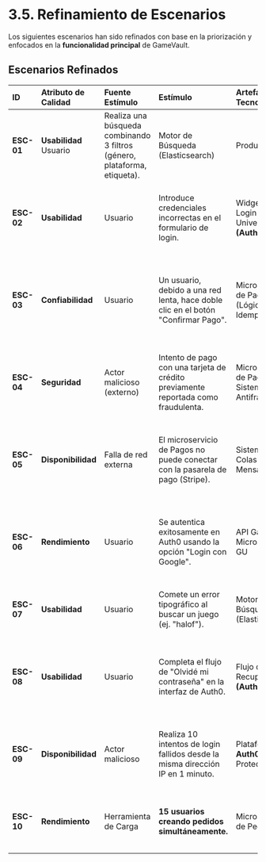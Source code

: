 # 3.5. Refinamiento de Escenarios

Los siguientes escenarios han sido refinados con base en la priorización y enfocados en la **funcionalidad principal** de GameVault.

## Escenarios Refinados

| ID | Atributo de Calidad | Fuente Estímulo | Estímulo | Artefacto Tecnológico | Entorno | Respuesta del Sistema | Medida de Respuesta |
| :--- | :--- | :--- | :--- | :--- | :--- | :--- | :--- |
| **ESC-01** | **Usabilidad** Usuario | Realiza una búsqueda combinando 3 filtros (género, plataforma, etiqueta). | Motor de Búsqueda (Elasticsearch) | Producción | El sistema es eficiente y fácil de usar, devolviendo resultados precisos. | El 95% de los usuarios completan la búsqueda en < 3s. |
| **ESC-02** | **Usabilidad** | Usuario | Introduce credenciales incorrectas en el formulario de login. | Widget de Login Universal **(Auth0)** | Producción | Auth0 muestra un mensaje de error claro e inmediato ("Usuario o contraseña incorrectos"). | El 100% de los intentos fallidos reciben feedback en < 1s. |
| **ESC-03** | **Confiabilidad** | Usuario | Un usuario, debido a una red lenta, hace doble clic en el botón "Confirmar Pago". | Microservicio de Pagos (Lógica de Idempotencia) | Producción | El sistema procesa la primera solicitud, pero identifica y rechaza la segunda como un duplicado, garantizando un único cobro. | El **100% de las solicitudes duplicadas** para la misma orden son rechazadas. |
| **ESC-04** | **Seguridad** | Actor malicioso (externo) | Intento de pago con una tarjeta de crédito previamente reportada como fraudulenta. | Microservicio de Pagos / Sistema Antifraude | Producción | La transacción es rechazada automáticamente y se genera una alerta de seguridad interna. | El **100% de los intentos** con tarjetas en la lista negra son bloqueados. |
| **ESC-05** | **Disponibilidad** | Falla de red externa | El microservicio de Pagos no puede conectar con la pasarela de pago (Stripe). | Sistema de Colas de Mensajes | Producción | La transacción se encola y el sistema reintenta procesarla automáticamente cuando el servicio se restaura. | El 99% de las transacciones con fallos intermitentes se completan exitosamente. |
| **ESC-06** | **Rendimiento** | Usuario | Se autentica exitosamente en Auth0 usando la opción "Login con Google". | API Gateway + Microservicio GU | Producción | El sistema valida el token de Auth0 y establece la sesión interna del usuario rápidamente. | El tiempo total desde el callback de Auth0 hasta que el usuario tiene una sesión activa es < 1.5 segundos. |
| **ESC-07** | **Usabilidad** | Usuario | Comete un error tipográfico al buscar un juego (ej. "halof"). | Motor de Búsqueda (Elasticsearch) | Producción | El sistema muestra la sugerencia: “¿Quisiste decir: ‘halo’?”. | El 90% de las sugerencias son correctas. |
| **ESC-08** | **Usabilidad** | Usuario | Completa el flujo de "Olvidé mi contraseña" en la interfaz de Auth0. | Flujo de Recuperación **(Auth0)** | Producción | El usuario es redirigido de vuelta a GameVault y puede iniciar sesión con su nueva contraseña. | El 98% de los usuarios completan el flujo de recuperación sin asistencia. |
| **ESC-09** | **Disponibilidad** | Actor malicioso | Realiza 10 intentos de login fallidos desde la misma dirección IP en 1 minuto. | Plataforma **Auth0** (Attack Protection) | Producción | Auth0 bloquea temporalmente la dirección IP para que no pueda realizar más intentos de login. | El 100% de las IPs con comportamiento anómalo son bloqueadas. |
| **ESC-10** | **Rendimiento** | Herramienta de Carga | **15 usuarios creando pedidos simultáneamente.** | Microservicio de Pedidos | Producción | El endpoint de creación de pedidos responde en menos de 5 segundos. | **95% de los pedidos se crean exitosamente** bajo la carga definida. |